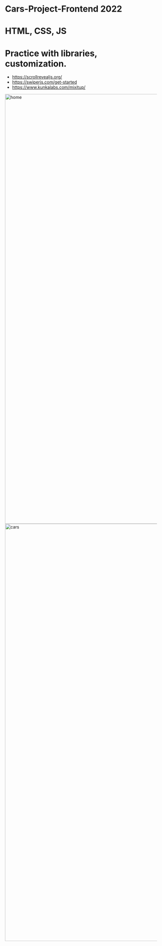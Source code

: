 # Cars-Project-Frontend 2022
# HTML, CSS, JS

# Practice with libraries, customization.
- https://scrollrevealjs.org/
- https://swiperjs.com/get-started
- https://www.kunkalabs.com/mixitup/
<img width="1418" alt="home" src="https://github.com/Yeranosyan/Cars-Project-Frontend/assets/120154377/7fd464a6-2b3d-49cc-8ed0-eae22fd86c47">
<img width="1377" alt="cars" src="https://github.com/Yeranosyan/Cars-Project-Frontend/assets/120154377/47acaf9b-75e4-465b-bf21-186e70085406">
